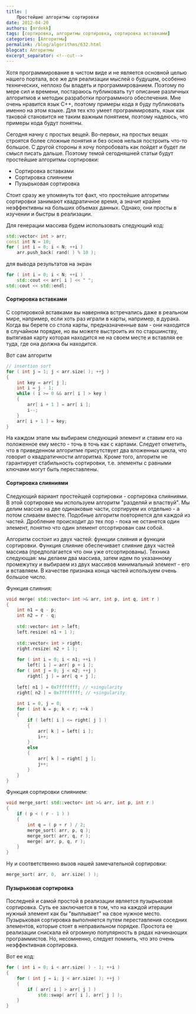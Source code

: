 ```yaml
---
title: |
    Простейшие алгоритмы сортировки
date: 2012-04-20
authors: [mrdekk]
tags: [сортировка, алгоритмы сортировка, сортировка вставками]
categories: [Алгоритмы]
permalink: /blog/algorithms/632.html
blogcat: Алгоритмы
excerpt_separator: <!--cut-->
---
```


Хотя программирование в чистом виде и не является основной целью нашего портала, все же для реализации мыслей о будущем, особенно технических, неплохо бы владеть и программированием. Поэтому по мере сил и времени, постараюсь публиковать тут описание различных алгоритмов и методик разработки программного обеспечения. Мне очень нравится язык С++, поэтому примеры кода я буду публиковать именно на этом языке. Для тех кто умеет программировать, язык как таковой становится не таким важным понятием, поэтому надеюсь, что примеры кода будут понятны.

Сегодня начну с простых вещей. Во-первых, на простых вещах строятся более сложные понятия и без основ нельзя построить что-то большое. С другой стороны я хочу попробовать как пойдет и будет ли смысл писать дальше. Поэтому темой сегодняшней статьи будут простейшие алгоритмы сортировки:

- Сортировка вставками
- Сортировка слиянием
- Пузырьковая сортировка

<!--cut-->

Стоит сразу же упомянуть тот факт, что простейшие алгоритмы сортировки занимают квадратичное время, а значит крайне неэффективны на больших объемах данных. Однако, они просты в изучении и быстры в реализации.

Для генерации массива будем использовать следующий код:


```cpp
std::vector< int > arr;
const int N = 10;
for ( int i = 0; i < N; ++i )
    arr.push_back( rand( ) % 10 );
```


для вывода результатов на экран


```cpp
for ( int i = 0; i < N; ++i )
    std::cout << arr[ i ] << " ";
std::cout << std::endl;
```


#### Сортировка вставками


С сортировкой вставками вы наверняка встречались даже в реальном мире, например, если хоть раз играли в карты, например, в дурака. Когда вы берете со стола карты, предназначенные вам - они находятся в случайном порядке, но вы можете выстроить их по старшинству, вытягивая карту которая находится не на своем месте и вставляя ее туда, где она должна бы находится.

Вот сам алгоритм

```cpp
// insertion sort
for ( int j = 1; j < arr.size( ); ++j )
{
    int key = arr[ j ];
    int i = j - 1;
    while ( i >= 0 && arr[ i ] > key )
    {
        arr[ i + 1 ] = arr[ i ];
        i--;
    }
    arr[ i + 1 ] = key;
}
```


На каждом этапе мы выбираем следующий элемент и ставим его на положенное ему место - точь в точь как с картами. Следует отметить, что в приведенном алгоритме присутствует два вложенных цикла, что говорит о квадратичности алгоритма. Кроме того, алгоритм не гарантирует стабильность сортировки, т.е. элементы с равными ключами могут быть переставлены.

#### Сортировка слияниями


Следующий вариант простейщей сортировки - сортировка слияниями. В этой сортировке мы используем алгоритм "разделяй и властвуй". Мы делим массив на две одинаковые части, сортируем их отдельно - а потом сливаем вместе. Подобные алгоритм повторяется для каждой из частей. Дробление происходит до тех пор - пока не останется один элемент, понятно что один элемент отсортирован сам собой.

Алгоритм состоит из двух частей: функции слияния и функции сортировки. Функция слияние обеспечивает слияние двух частей массива (предполагается что они уже отсортированы). Техника следующая: мы делаем два массива, затем идем по указанному промежутку и выбираем из двух массивов минимальный элемент - его и вставляем. В качестве признака конца частей используем очень большое число.

Функция слияния:


```cpp
void merge( std::vector< int >& arr, int p, int q, int r )
{
    int n1 = q - p;
    int n2 = r - q;
    
    std::vector< int > left;
    left.resize( n1 + 1 );
    
    std::vector< int > right;
    right.resize( n2 + 1 );
    
    for ( int i = 0; i < n1; ++i )
        left[ i ] = arr[ p + i ];
    for ( int j = 0; j < n2; ++j )
        right[ j ] = arr[ q + j ];
    
    left[ n1 ] = 0x7fffffff; // +singularity
    right[ n2 ] = 0x7fffffff; // +singularity
    
    int i = 0, j = 0;
    for ( int k = p; k < r; ++k )
    {
        if ( left[ i ] <= right[ j ] )
        {
            arr[ k ] = left[ i ];
            i++;
        }
        else
        {
            arr[ k ] = right[ j ];
            j++;
        }
    }
}
```


Функция сортировки слиянием:


```cpp
void merge_sort( std::vector< int >& arr, int p, int r )
{
    if ( p < ( r - 1 ) )
    {
        int q = ( p + r ) / 2;
        merge_sort( arr, p, q );
        merge_sort( arr, q, r );
        merge( arr, p, q, r );
    }
}
```


Ну и соответственно вызов нашей замечательной сортировки:


```cpp
merge_sort( arr, 0,  arr.size( ) );
```


#### Пузырьковая сортировка


Последней и самой простой в реализации является пузырьковая сортировка. Суть ее заключается в том, что на каждой итерации нужный элемент как бы "выплывает" на свое нужное место. Пузырьковая сортировка выполняется путем переставления соседних элементов, которые стоят в неправильном порядке. Простота ее реализации снискала ей огромную популярность в рядах начинающих программистов. Но, несомненно, следует помнить, что это очень неэффективная сортировка.

Вот ее код:


```cpp
for ( int i = 0; i < arr.size( ) - 1; ++i )
{
    for ( int j = i; j < arr.size( ); ++j )
    {
        if ( arr[ i ] > arr[ j ] )
            std::swap( arr[ i ], arr[ j ] );
    }
}
```

